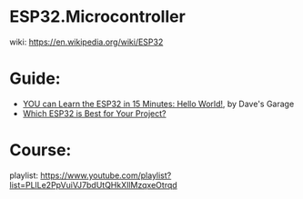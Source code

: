 # ESP32.Microcontroller
wiki: https://en.wikipedia.org/wiki/ESP32

# Guide:
- [YOU can Learn the ESP32 in 15 Minutes: Hello World!](https://youtu.be/XLQa1sX9KIk), by Dave's Garage
- [Which ESP32 is Best for Your Project?](https://youtu.be/rEDtVMuueqI)

# Course:
playlist: https://www.youtube.com/playlist?list=PLlLe2PpVuiVJ7bdUtQHkXIlMzqxeOtrqd

